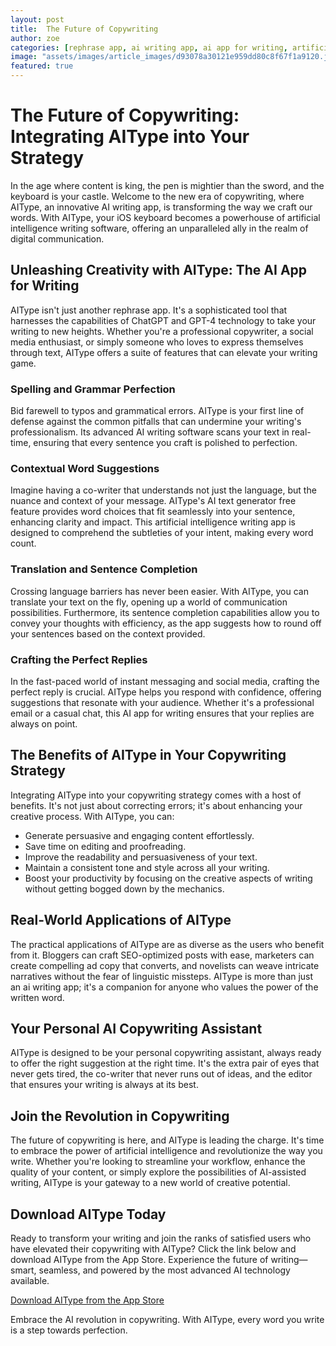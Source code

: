 ```yaml
---
layout: post
title:  The Future of Copywriting
author: zoe
categories: [rephrase app, ai writing app, ai app for writing, artificial intelligence writing software, ai writing software, artificial intelligence writing app, ai text generator free]
image: "assets/images/article_images/d93078a30121e959dd80c8f67f1a9120.jpg"
featured: true
---
```


# The Future of Copywriting: Integrating AIType into Your Strategy

In the age where content is king, the pen is mightier than the sword, and the keyboard is your castle. Welcome to the new era of copywriting, where AIType, an innovative AI writing app, is transforming the way we craft our words. With AIType, your iOS keyboard becomes a powerhouse of artificial intelligence writing software, offering an unparalleled ally in the realm of digital communication.

## Unleashing Creativity with AIType: The AI App for Writing

AIType isn't just another rephrase app. It's a sophisticated tool that harnesses the capabilities of ChatGPT and GPT-4 technology to take your writing to new heights. Whether you're a professional copywriter, a social media enthusiast, or simply someone who loves to express themselves through text, AIType offers a suite of features that can elevate your writing game.

### Spelling and Grammar Perfection

Bid farewell to typos and grammatical errors. AIType is your first line of defense against the common pitfalls that can undermine your writing's professionalism. Its advanced AI writing software scans your text in real-time, ensuring that every sentence you craft is polished to perfection.

### Contextual Word Suggestions

Imagine having a co-writer that understands not just the language, but the nuance and context of your message. AIType's AI text generator free feature provides word choices that fit seamlessly into your sentence, enhancing clarity and impact. This artificial intelligence writing app is designed to comprehend the subtleties of your intent, making every word count.

### Translation and Sentence Completion

Crossing language barriers has never been easier. With AIType, you can translate your text on the fly, opening up a world of communication possibilities. Furthermore, its sentence completion capabilities allow you to convey your thoughts with efficiency, as the app suggests how to round off your sentences based on the context provided.

### Crafting the Perfect Replies

In the fast-paced world of instant messaging and social media, crafting the perfect reply is crucial. AIType helps you respond with confidence, offering suggestions that resonate with your audience. Whether it's a professional email or a casual chat, this AI app for writing ensures that your replies are always on point.

## The Benefits of AIType in Your Copywriting Strategy

Integrating AIType into your copywriting strategy comes with a host of benefits. It's not just about correcting errors; it's about enhancing your creative process. With AIType, you can:

- Generate persuasive and engaging content effortlessly.
- Save time on editing and proofreading.
- Improve the readability and persuasiveness of your text.
- Maintain a consistent tone and style across all your writing.
- Boost your productivity by focusing on the creative aspects of writing without getting bogged down by the mechanics.

## Real-World Applications of AIType

The practical applications of AIType are as diverse as the users who benefit from it. Bloggers can craft SEO-optimized posts with ease, marketers can create compelling ad copy that converts, and novelists can weave intricate narratives without the fear of linguistic missteps. AIType is more than just an ai writing app; it's a companion for anyone who values the power of the written word.

## Your Personal AI Copywriting Assistant

AIType is designed to be your personal copywriting assistant, always ready to offer the right suggestion at the right time. It's the extra pair of eyes that never gets tired, the co-writer that never runs out of ideas, and the editor that ensures your writing is always at its best.

## Join the Revolution in Copywriting

The future of copywriting is here, and AIType is leading the charge. It's time to embrace the power of artificial intelligence and revolutionize the way you write. Whether you're looking to streamline your workflow, enhance the quality of your content, or simply explore the possibilities of AI-assisted writing, AIType is your gateway to a new world of creative potential.

## Download AIType Today

Ready to transform your writing and join the ranks of satisfied users who have elevated their copywriting with AIType? Click the link below and download AIType from the App Store. Experience the future of writing—smart, seamless, and powered by the most advanced AI technology available.

[Download AIType from the App Store](https://apps.apple.com/us/app/aitype-grammar-check-keyboard/id6469163944)

Embrace the AI revolution in copywriting. With AIType, every word you write is a step towards perfection.